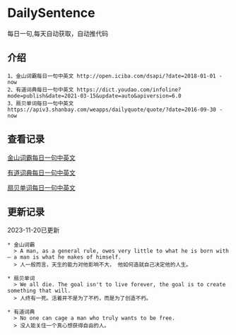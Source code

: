 # DailySentence

每日一句,每天自动获取，自动推代码

## 介绍

```
1、金山词霸每日一句中英文 http://open.iciba.com/dsapi/?date=2018-01-01 - now
2、有道词典每日一句中英文 https://dict.youdao.com/infoline?mode=publish&date=2021-03-15&update=auto&apiversion=6.0
3、扇贝单词每日一句中英文 https://apiv3.shanbay.com/weapps/dailyquote/quote/?date=2016-09-30 - now
```

## 查看记录

[金山词霸每日一句中英文](./data/iciba/)

[有道词典每日一句中英文](./data/youdao/)

[扇贝单词每日一句中英文](./data/shanbay/)

## 更新记录
2023-11-20已更新 
```
* 金山词霸
  > A man, as a general rule, owes very little to what he is born with – a man is what he makes of himself.
  > 人一般而言，天生的能力对他影响不大， 他如何造就自己决定他的人生。

* 扇贝单词
  > We all die. The goal isn't to live forever, the goal is to create something that will.
  > 人终有一死。活着并不是为了不朽，而是为了创造不朽。

* 有道词典
  > No one can cage a man who truly wants to be free.
  > 没人能关住一个真心想获得自由的人。

```

